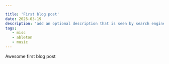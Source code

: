 ```yaml
---

title: 'First blog post'
date: 2025-03-19
description: 'add an optional description that is seen by search engines'
tags: 
   - misc
   - ableton
   - music
---
```




Awesome first blog post
